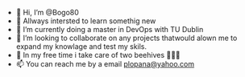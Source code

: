 - 👋 Hi, I’m @Bogo80
- 👀 Allways intersted to learn somethig new 
- 🌱 I’m currently doing a master in DevOps with TU Dublin 
- 💞️ I’m looking to collaborate on any projects thatwould alown me to expand my knowlage and test my skils.
- 🐝 In my free time i take care of two beehives 🐝🐝🐝
- 📫 You can reach me by a email plopana@yahoo.com

<!---
Bogo80/Bogo80 is a ✨ special ✨ repository because its `README.md` (this file) appears on your GitHub profile.
You can click the Preview link to take a look at your changes.
--->
